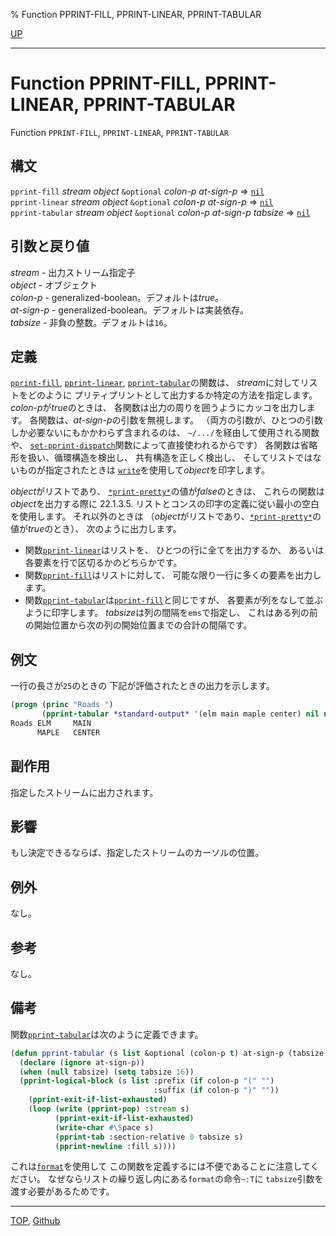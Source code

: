 % Function PPRINT-FILL, PPRINT-LINEAR, PPRINT-TABULAR

[UP](22.4.html)  

---

# Function **PPRINT-FILL, PPRINT-LINEAR, PPRINT-TABULAR**


Function `PPRINT-FILL`, `PPRINT-LINEAR`, `PPRINT-TABULAR`


## 構文

`pprint-fill` *stream* *object* `&optional` *colon-p* *at-sign-p*
 => [`nil`](5.3.nil-variable.html)  
`pprint-linear` *stream* *object* `&optional` *colon-p* *at-sign-p*
 => [`nil`](5.3.nil-variable.html)  
`pprint-tabular` *stream* *object* `&optional` *colon-p* *at-sign-p* *tabsize*
 => [`nil`](5.3.nil-variable.html)


## 引数と戻り値

*stream* - 出力ストリーム指定子  
*object* - オブジェクト  
*colon-p* - generalized-boolean。デフォルトは*true*。  
*at-sign-p* - generalized-boolean。デフォルトは実装依存。  
*tabsize* - 非負の整数。デフォルトは`16`。


## 定義

[`pprint-fill`](22.4.pprint-fill.html), [`pprint-linear`](22.4.pprint-fill.html), [`pprint-tabular`](22.4.pprint-fill.html)の関数は、
*stream*に対してリストをどのように
プリティプリントとして出力するか特定の方法を指定します。
*colon-p*が*true*のときは、
各関数は出力の周りを囲うようにカッコを出力します。
各関数は、*at-sign-p*の引数を無視します。
（両方の引数が、ひとつの引数しか必要ないにもかかわらず含まれるのは、
`~/.../`を経由して使用される関数や、
[`set-pprint-dispatch`](22.4.set-pprint-dispatch.html)関数によって直接使われるからです）
各関数は省略形を扱い、循環構造を検出し、
共有構造を正しく検出し、
そしてリストではないものが指定されたときは
[`write`](22.4.write.html)を使用して*object*を印字します。

*object*がリストであり、
[`*print-pretty*`](22.4.print-pretty.html)の値が*false*のときは、
これらの関数は*object*を出力する際に
22.1.3.5. リストとコンスの印字の定義に従い最小の空白を使用します。
それ以外のときは
（*object*がリストであり、[`*print-pretty*`](22.4.print-pretty.html)の値が*true*のとき）、
次のように出力します。

- 関数[`pprint-linear`](22.4.pprint-fill.html)はリストを、
ひとつの行に全てを出力するか、
あるいは各要素を行で区切るかのどちらかです。
- 関数[`pprint-fill`](22.4.pprint-fill.html)はリストに対して、
可能な限り一行に多くの要素を出力します。
- 関数[`pprint-tabular`](22.4.pprint-fill.html)は[`pprint-fill`](22.4.pprint-fill.html)と同じですが、
各要素が列をなして並ぶように印字します。
*tabsize*は列の間隔を`ems`で指定し、
これはある列の前の開始位置から次の列の開始位置までの合計の間隔です。


## 例文

一行の長さが`25`のときの
下記が評価されたときの出力を示します。

```lisp
(progn (princ "Roads ") 
       (pprint-tabular *standard-output* '(elm main maple center) nil nil 8))
Roads ELM     MAIN
      MAPLE   CENTER
```


## 副作用

指定したストリームに出力されます。


## 影響

もし決定できるならば、指定したストリームのカーソルの位置。


## 例外

なし。


## 参考

なし。


## 備考

関数[`pprint-tabular`](22.4.pprint-fill.html)は次のように定義できます。

```lisp
(defun pprint-tabular (s list &optional (colon-p t) at-sign-p (tabsize nil))
  (declare (ignore at-sign-p))
  (when (null tabsize) (setq tabsize 16))
  (pprint-logical-block (s list :prefix (if colon-p "(" "")
                                :suffix (if colon-p ")" ""))
    (pprint-exit-if-list-exhausted)
    (loop (write (pprint-pop) :stream s)
          (pprint-exit-if-list-exhausted)
          (write-char #\Space s)
          (pprint-tab :section-relative 0 tabsize s)
          (pprint-newline :fill s))))
```

これは[`format`](22.4.format.html)を使用して
この関数を定義するには不便であることに注意してください。
なぜならリストの繰り返し内にある`format`の命令`~:T`に
`tabsize`引数を渡す必要があるためです。


---
[TOP](index.html),  [Github](https://github.com/nptcl/npt-japanese)


